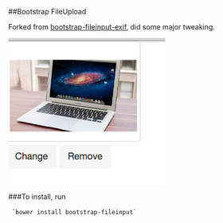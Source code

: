 ##Bootstrap FileUpload

Forked from [bootstrap-fileinput-exif](https://github.com/jasny/bootstrap-fileinput-exif), 
did some major tweaking.

![Screenshot](screenshot.png)

###To install, run

 	 `bower install bootstrap-fileinput`
 





